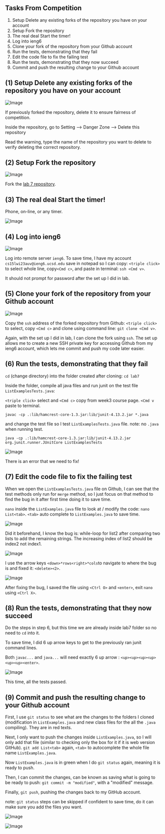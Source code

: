 Tasks From Competition
---
1. Setup Delete any existing forks of the repository you have on your account
2. Setup Fork the repository
3. The real deal Start the timer!
4. Log into ieng6
5. Clone your fork of the repository from your Github account
6. Run the tests, demonstrating that they fail
7. Edit the code file to fix the failing test
8. Run the tests, demonstrating that they now succeed
9. Commit and push the resulting change to your Github account

(1) Setup Delete any existing forks of the repository you have on your account
---

![Image](delete_repo.png)

If previously forked the repository, delete it to ensure fairness of competition.

Inside the repository, go to Setting --> Danger Zone --> Delete this repository

Read the warning, type the name of the repository you want to delete to verify deleting the correct repository.

(2) Setup Fork the repository
---

![Image](fork_repo.png)

Fork the [lab 7 repository](https://github.com/ucsd-cse15l-w23/lab7).

(3) The real deal Start the timer!
---

Phone, on-line, or any timer.

![Image](timer.png)

(4) Log into ieng6
---

![Image](login.png)

Log into remote server `ieng6`. To save time, I have my account `cs15lwi23auv@ieng6.ucsd.edu` save in notepad so I can copy: `<triple click>` to select whole line, copy`<Cmd c>`, and paste in terminal: `ssh <Cmd v>`.

It should not prompt for password after the set up I did in lab.

(5) Clone your fork of the repository from your Github account
---

![Image](clone_repo.png)

Copy the `ssh` address of the forked repository from Github: `<triple click>` to select, copy `<Cmd c>` and clone using command line: `git clone <Cmd v>`.

Again, with the set up I did in lab, I can clone the fork using `ssh`. The set up allows me to create a new SSH private key for accessing Github from my ieng6 account, which lets me commit and push my code later easier.

(6) Run the tests, demonstrating that they fail
---
`cd` (change directory) into the folder created after cloning: `cd lab7`

Inside the folder, compile all java files and run junit on the test file `ListExamplesTests.java`:

`<triple click>` select and `<Cmd c>` copy from week3 course page. `<Cmd v` paste to terminal.

`javac -cp .:lib/hamcrest-core-1.3.jar:lib/junit-4.13.2.jar *.java`

and change the test file so I test `ListExamplesTests.java` file. note: no `.java` when running test.

`java -cp .:lib/hamcrest-core-1.3.jar:lib/junit-4.13.2.jar org.junit.runner.JUnitCore ListExamplesTests`

![Image](fail_tests.png)

There is an error that we need to fix!

(7) Edit the code file to fix the failing test
---

When we open the `ListExamplesTests.java` file on Github, I can see that the test methods only run for `merge` method, so I just focus on that method to find the bug in it after first time doing it to save time.

`nano` inside the `ListExamples.java` file to look at / modify the code: `nano List<tab>`. `<tab>` auto complete to `ListExamples.java` to save time.

![Image](nano.png)

Did it beforehand, I know the bug is: while-loop for list2 after comparing two lists to add the remaining strings. The increasing index of list2 should be index2 not index1.

![Image](before_fix.png)

I use the arrow keys `<down>*rows<right>*cols`to navigate to where the bug is and fixed it: `<delete><2>`.

![Image](after_fix.png)

After fixing the bug, I saved the file using `<Ctrl O>` and `<enter>`, exit `nano` using `<Ctrl X>`.

(8) Run the tests, demonstrating that they now succeed
---
Do the steps in step 6, but this time we are already inside lab7 folder so no need to `cd` into it.

To save time, I did 6 up arrow keys to get to the previously ran junit command lines. 

Both `javac...` and `java...` will need exactly 6 up arrow : `<up><up><up><up><up><up><enter>`.

![Image](succeed_tests.png)
 
This time, all the tests passed.
   

(9) Commit and push the resulting change to your Github account
---
First, I use `git status` to see what are the changes to the folders I cloned (modification in `ListExamples.java` and new class files for the all the `.java` compiling). They are in red texts.

Next, I only want to push the changes inside `ListExamples.java`, so I will only add that file (similar to checking only the box for it if it is web version GitHub). `git add List<tab>` again, `<tab>` to autocomplete the whole file name `ListExamples.java`. 

Now `ListExamples.java` is in green when I do `git status` again, meaning it is ready to push.

Then, I can commit the changes, can be known as saving what is going to be ready to push: `git commit -m "modified"`, with a "modified" message.

Finally, `git push`, pushing the changes back to my GitHub account.

note: `git status` steps can be skipped if confident to save time, do it can make sure you add the files you want.

![Image](commit_push1.png)
 
![Image](commit_push2.png)
